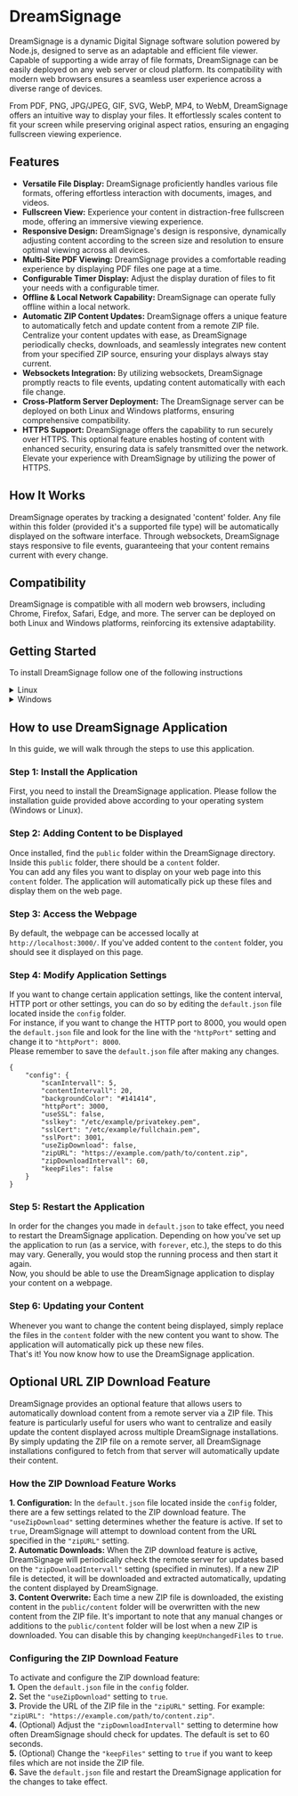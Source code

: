# DreamSignage
DreamSignage is a dynamic Digital Signage software solution powered by Node.js, designed to serve as an adaptable and efficient file viewer. Capable of supporting a wide array of file formats, DreamSignage can be easily deployed on any web server or cloud platform. Its compatibility with modern web browsers ensures a seamless user experience across a diverse range of devices.

From PDF, PNG, JPG/JPEG, GIF, SVG, WebP, MP4, to WebM, DreamSignage offers an intuitive way to display your files. It effortlessly scales content to fit your screen while preserving original aspect ratios, ensuring an engaging fullscreen viewing experience.


## Features
- **Versatile File Display:** DreamSignage proficiently handles various file formats, offering effortless interaction with documents, images, and videos.
- **Fullscreen View:** Experience your content in distraction-free fullscreen mode, offering an immersive viewing experience.
- **Responsive Design:** DreamSignage's design is responsive, dynamically adjusting content according to the screen size and resolution to ensure optimal viewing across all devices.
- **Multi-Site PDF Viewing:** DreamSignage provides a comfortable reading experience by displaying PDF files one page at a time.
- **Configurable Timer Display:** Adjust the display duration of files to fit your needs with a configurable timer.
- **Offline & Local Network Capability:** DreamSignage can operate fully offline within a local network.
- **Automatic ZIP Content Updates:** DreamSignage offers a unique feature to automatically fetch and update content from a remote ZIP file. Centralize your content updates with ease, as DreamSignage periodically checks, downloads, and seamlessly integrates new content from your specified ZIP source, ensuring your displays always stay current.
- **Websockets Integration:** By utilizing websockets, DreamSignage promptly reacts to file events, updating content automatically with each file change.
- **Cross-Platform Server Deployment:** The DreamSignage server can be deployed on both Linux and Windows platforms, ensuring comprehensive compatibility.
- **HTTPS Support:** DreamSignage offers the capability to run securely over HTTPS. This optional feature enables hosting of content with enhanced security, ensuring data is safely transmitted over the network. Elevate your experience with DreamSignage by utilizing the power of HTTPS.


## How It Works
DreamSignage operates by tracking a designated 'content' folder. Any file within this folder (provided it's a supported file type) will be automatically displayed on the software interface. Through websockets, DreamSignage stays responsive to file events, guaranteeing that your content remains current with every change.

## Compatibility
DreamSignage is compatible with all modern web browsers, including Chrome, Firefox, Safari, Edge, and more. The server can be deployed on both Linux and Windows platforms, reinforcing its extensive adaptability.

## Getting Started
To install DreamSignage follow one of the following instructions
<details>

<summary>Linux</summary>

  ### Step 1: Install Node.js
  Before you can run the DreamSignage application, ensure Node.js is installed on your system. Node.js is a runtime environment that allows you to run JavaScript on the server side.
  Check if Node.js is installed by running:
  ```
  node -v
  ```
  If Node.js is not installed, download and install it. On a Linux machine, use the apt package manager:
  ```
  sudo apt update
  sudo apt install nodejs
  ```
  Make sure to have at least NodeJS Version `v18.15.0`. This is the version im working on this project.
  ```
  node -v
  ```
  ### Step 2: Create a Directory for DreamSignage
  Create a directory where you will install the DreamSignage application:
  ```
  mkdir DreamSignage
  ```
  ### Step 3: Clone DreamSignage repository from GitHub
  After creating the directory, navigate into it and clone the DreamSignage repository from GitHub. This will create a copy of the application's codebase on your system.
  ```
  cd DreamSignage
  git clone https://github.com/Ammarillo/DreamSignage.git
  ```
  ### Step 4: Install Dependencies
  DreamSignage application relies on other libraries or modules. These dependencies need to be installed before you can run the application. This can be done using npm, the Node.js package manager.
  ```
  npm install
  ```
  ### Step 5: Install Forever
  Forever is a simple CLI tool that ensures a given script runs continuously. Install forever globally using npm:
  ```
  sudo npm install -g forever
  ```
  ### Step 6: Start the Application with Forever
  Once forever is installed, you can use it to start your application:
  ```
  forever start DS.js
  ```
  ### Step 7: Setup Automatic Restart on System Reboot
  We will use the cron service to automatically restart the application whenever the system reboots. Open your crontab file for editing:
  ```
  crontab -e
  ```
  Add the following line to the end of the crontab file:
  ```
  @reboot forever start --sourceDir /path/to/DreamSignage/ DS.js
  ```
  Replace /path/to/DreamSignage with the actual path to your DreamSignage application directory. Save the file and close the text editor. The cron service will   automatically load the new job and will start running the next time you reboot the system.

  Congratulations! You have now installed and set up your DreamSignage application to run continuously and restart at every system boot.
</details>

<details>

<summary>Windows</summary>
  
  ### Step 1: Install Node.js
  First, we'll need to install Node.js:
  1. Download the latest stable version of Node.js from 
  https://nodejs.org/en/download
  2. Run the installer and follow the instructions to install Node.js and npm, Node's package manager.
  ### Step 2: Download DreamSignage repository from GitHub
  To get your application files onto your computer, you can download the zip directly from GitHub and extract it:
  1. Go to the repository at https://github.com/Ammarillo/DreamSignage.
  2. Click the green `Code` button, then click `Download ZIP`.
  3. Once the download is finished, extract the zip file into your desired directory.
  ### Step 3: Install Dependencies
  1. Open a PowerShell window.
  2. Navigate to the DreamSignage application directory:
  ```
  cd x:\\path\to\DreamSignage
  ```
  3. Install the dependencies with npm:
  ```
  npm install
  ```
  ### Step 4: Install node-windows
  `node-windows` is a module that allows you to interact with the Windows services.
  1. Install `node-windows` globally using npm:
  ```
  npm install -g node-windows
  ```
  ### Step 5: Install the Service
  Now install the service via this command:
  ```
  node install-service.js
  ```
  Now, your DreamSignage application will start automatically when your computer boots, and it will keep running in the background.
  ### Step 6: (Optional) Uninstall the Service
  If you need to uninstall the service you can do this by using the following command:
  ```
  node uninstall-service.js
  ```
</details>

## How to use DreamSignage Application
In this guide, we will walk through the steps to use this application.
### Step 1: Install the Application
First, you need to install the DreamSignage application. Please follow the installation guide provided above according to your operating system (Windows or Linux).
### Step 2: Adding Content to be Displayed
Once installed, find the `public` folder within the DreamSignage directory. Inside this `public` folder, there should be a `content` folder.
<br>You can add any files you want to display on your web page into this `content` folder. The application will automatically pick up these files and display them on the web page.
### Step 3: Access the Webpage
By default, the webpage can be accessed locally at `http://localhost:3000/`. If you've added content to the `content` folder, you should see it displayed on this page.
### Step 4: Modify Application Settings
If you want to change certain application settings, like the content interval, HTTP port or other settings, you can do so by editing the `default.json` file located inside the `config` folder.
<br>For instance, if you want to change the HTTP port to 8000, you would open the `default.json` file and look for the line with the `"httpPort"` setting and change it to `"httpPort": 8000`.
<br>Please remember to save the `default.json` file after making any changes.

```
{
    "config": { 
        "scanIntervall": 5,
        "contentIntervall": 20,
        "backgroundColor": "#141414",
        "httpPort": 3000,
        "useSSL": false,
        "sslkey": "/etc/example/privatekey.pem",
        "sslCert": "/etc/example/fullchain.pem",
        "sslPort": 3001,
        "useZipDownload": false,
        "zipURL": "https://example.com/path/to/content.zip",
        "zipDownloadIntervall": 60,
        "keepFiles": false
    }
}
```
### Step 5: Restart the Application
In order for the changes you made in `default.json` to take effect, you need to restart the DreamSignage application. Depending on how you've set up the application to run (as a service, with `forever`, etc.), the steps to do this may vary. Generally, you would stop the running process and then start it again.
<br>Now, you should be able to use the DreamSignage application to display your content on a webpage.
### Step 6: Updating your Content
Whenever you want to change the content being displayed, simply replace the files in the `content` folder with the new content you want to show. The application will automatically pick up these new files.
<br>That's it! You now know how to use the DreamSignage application.

## Optional URL ZIP Download Feature
DreamSignage provides an optional feature that allows users to automatically download content from a remote server via a ZIP file. This feature is particularly useful for users who want to centralize and easily update the content displayed across multiple DreamSignage installations. By simply updating the ZIP file on a remote server, all DreamSignage installations configured to fetch from that server will automatically update their content.
### How the ZIP Download Feature Works
**1. Configuration:** In the `default.json` file located inside the `config` folder, there are a few settings related to the ZIP download feature. The `"useZipDownload"` setting determines whether the feature is active. If set to `true`, DreamSignage will attempt to download content from the URL specified in the `"zipURL"` setting.<br>
**2. Automatic Downloads:** When the ZIP download feature is active, DreamSignage will periodically check the remote server for updates based on the `"zipDownloadIntervall"` setting (specified in minutes). If a new ZIP file is detected, it will be downloaded and extracted automatically, updating the content displayed by DreamSignage.<br>
**3. Content Overwrite:** Each time a new ZIP file is downloaded, the existing content in the `public/content` folder will be overwritten with the new content from the ZIP file. It's important to note that any manual changes or additions to the `public/content` folder will be lost when a new ZIP is downloaded. You can disable this by changing `keepUnchangedFiles` to `true`.<br>

### Configuring the ZIP Download Feature
To activate and configure the ZIP download feature:<br>
**1.** Open the `default.json` file in the `config` folder.<br>
**2.** Set the `"useZipDownload"` setting to `true`.<br>
**3.** Provide the URL of the ZIP file in the `"zipURL"` setting. For example: `"zipURL": "https://example.com/path/to/content.zip"`.<br>
**4.** (Optional) Adjust the `"zipDownloadIntervall"` setting to determine how often DreamSignage should check for updates. The default is set to 60 seconds.<br>
**5.** (Optional) Change the `"keepFiles"` setting to `true` if you want to keep files which are not inside the ZIP file.<br>
**6.** Save the `default.json` file and restart the DreamSignage application for the changes to take effect.<br>

